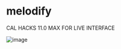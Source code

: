 # melodify
CAL HACKS 11.0 MAX FOR LIVE INTERFACE

![image](https://github.com/user-attachments/assets/8196c73a-2a04-478b-8923-80482f43e078)
